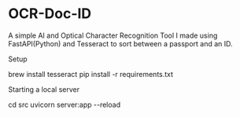 # OCR-Doc-ID

A simple AI and Optical Character Recognition Tool I made using FastAPI(Python)
and Tesseract to sort between a passport and an ID.

Setup

brew install tesseract
pip install -r requirements.txt

Starting a local server

cd src
uvicorn server:app --reload
